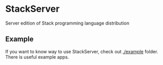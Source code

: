 # StackServer
Server edition of Stack programming language distribution

## Example
If you want to know way to use StackServer, check out [./example](./example) folder. <br>
There is useful example apps.